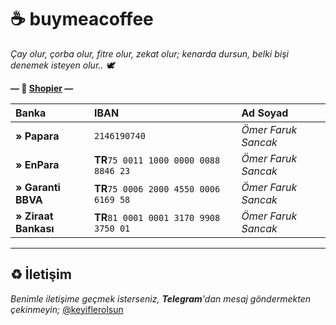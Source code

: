 # ☕️ buymeacoffee

*Çay olur, çorba olur, fitre olur, zekat olur; kenarda dursun, belki bişi denemek isteyen olur.. 🕊*

**— 💸 [Shopier](https://shopier.com/5371982) —**

| Banka                   | IBAN                                    | Ad Soyad            |
|:------------------------|:----------------------------------------|:--------------------|
| **» Papara**            | `2146190740`                            | *Ömer Faruk Sancak* |
| **» EnPara**            | **TR**`75 0011 1000 0000 0088 8846 23`  | *Ömer Faruk Sancak* |
| **» Garanti BBVA**      | **TR**`75 0006 2000 4550 0006 6169 58`  | *Ömer Faruk Sancak* |
| **» Ziraat Bankası**    | **TR**`81 0001 0001 3170 9908 3750 01`  | *Ömer Faruk Sancak* |

* * *

## ♻️ İletişim

*Benimle iletişime geçmek isterseniz, **Telegram**'dan mesaj göndermekten çekinmeyin;* [@keyiflerolsun](https://t.me/keyiflerolsun)
